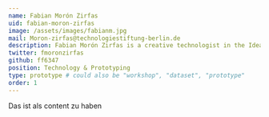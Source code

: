 ```yaml
---
name: Fabian Morón Zirfas
uid: fabian-moron-zirfas
image: /assets/images/fabianm.jpg
mail: Moron-zirfas@technologiestiftung-berlin.de
description: Fabian Morón Zirfas is a creative technologist in the Ideation & Prototyping Lab. He takes care of letting computers do repetitive tasks not humans. He studied communication-design at the University of Applied Sciences Potsdam and had also a lectureship and was a lab supervisor in the department of interface design. His interest lie in system architectures and doing generative design with hard- and software.
twitter: fmoronzirfas
github: ff6347
position: Technology & Prototyping
type: prototype # could also be "workshop", "dataset", "prototype"
order: 1
---
```


Das ist als content zu haben
